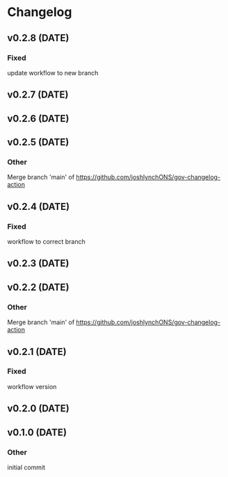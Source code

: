 

# Changelog

## v0.2.8 (DATE)















































### Fixed
update workflow to new branch











































## v0.2.7 (DATE)

























































































## v0.2.6 (DATE)

























































































## v0.2.5 (DATE)



















































































### Other
Merge branch 'main' of https://github.com/joshlynchONS/gov-changelog-action







## v0.2.4 (DATE)



















































### Fixed
workflow to correct branch







































## v0.2.3 (DATE)

























































































## v0.2.2 (DATE)






















































































### Other
Merge branch 'main' of https://github.com/joshlynchONS/gov-changelog-action




## v0.2.1 (DATE)






















































### Fixed
workflow version




































## v0.2.0 (DATE)

























































































## v0.1.0 (DATE)

























































































### Other
initial commit
